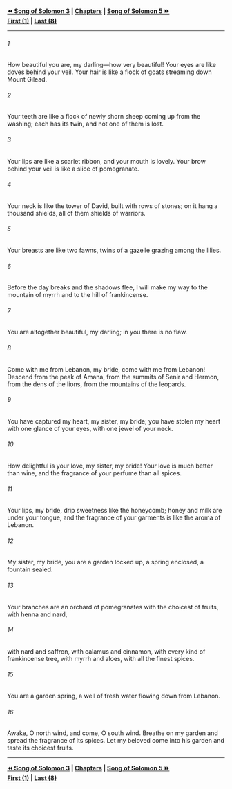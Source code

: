   
**[⏪ Song of Solomon 3](./Song%20of%20Solomon%203.md) | [Chapters](./_index.md) | [Song of Solomon 5 ⏩](./Song%20of%20Solomon%205.md)**  
**[First (1)](./Song%20of%20Solomon%201.md) | [Last (8)](./Song%20of%20Solomon%208.md)**  
  
---  
  
###### 1  
How beautiful you are, my darling—how very beautiful! Your eyes are like doves behind your veil. Your hair is like a flock of goats streaming down Mount Gilead.  
  
###### 2  
Your teeth are like a flock of newly shorn sheep coming up from the washing; each has its twin, and not one of them is lost.  
  
###### 3  
Your lips are like a scarlet ribbon, and your mouth is lovely. Your brow behind your veil is like a slice of pomegranate.  
  
###### 4  
Your neck is like the tower of David, built with rows of stones; on it hang a thousand shields, all of them shields of warriors.  
  
###### 5  
Your breasts are like two fawns, twins of a gazelle grazing among the lilies.  
  
###### 6  
Before the day breaks and the shadows flee, I will make my way to the mountain of myrrh and to the hill of frankincense.  
  
###### 7  
You are altogether beautiful, my darling; in you there is no flaw.  
  
###### 8  
Come with me from Lebanon, my bride, come with me from Lebanon! Descend from the peak of Amana, from the summits of Senir and Hermon, from the dens of the lions, from the mountains of the leopards.  
  
###### 9  
You have captured my heart, my sister, my bride; you have stolen my heart with one glance of your eyes, with one jewel of your neck.  
  
###### 10  
How delightful is your love, my sister, my bride! Your love is much better than wine, and the fragrance of your perfume than all spices.  
  
###### 11  
Your lips, my bride, drip sweetness like the honeycomb; honey and milk are under your tongue, and the fragrance of your garments is like the aroma of Lebanon.  
  
###### 12  
My sister, my bride, you are a garden locked up, a spring enclosed, a fountain sealed.  
  
###### 13  
Your branches are an orchard of pomegranates with the choicest of fruits, with henna and nard,  
  
###### 14  
with nard and saffron, with calamus and cinnamon, with every kind of frankincense tree, with myrrh and aloes, with all the finest spices.  
  
###### 15  
You are a garden spring, a well of fresh water flowing down from Lebanon.  
  
###### 16  
Awake, O north wind, and come, O south wind. Breathe on my garden and spread the fragrance of its spices. Let my beloved come into his garden and taste its choicest fruits.  
  
  
---  
  
**[⏪ Song of Solomon 3](./Song%20of%20Solomon%203.md) | [Chapters](./_index.md) | [Song of Solomon 5 ⏩](./Song%20of%20Solomon%205.md)**  
**[First (1)](./Song%20of%20Solomon%201.md) | [Last (8)](./Song%20of%20Solomon%208.md)**  
  
